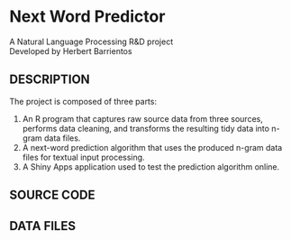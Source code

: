 # Next Word Predictor
A Natural Language Processing R&D project   
Developed by Herbert Barrientos   

## **DESCRIPTION**   
The project is composed of three parts:   
  1. An R program that captures raw source data from three sources, performs data cleaning, and transforms the resulting tidy data into n-gram data files.   
  2. A next-word prediction algorithm that uses the produced n-gram data files for textual input processing.   
  3. A Shiny Apps application used to test the prediction algorithm online.   

## **SOURCE CODE**   

## **DATA FILES**   
